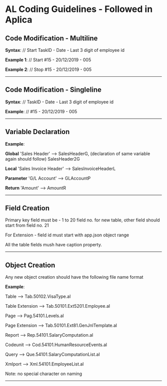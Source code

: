 # AL Coding Guidelines - Followed in Aplica

## Code Modification - Multiline
**Syntax**: // Start TaskID - Date - Last 3 digit of employee id

**Example 1**: // Start #15 - 20/12/2019 - 005

**Example 2**: // Stop #15 - 20/12/2019 - 005

---

## Code Modification - Singleline
**Syntax**: // TaskID - Date - Last 3 digit of employee id

**Example**: // #15 - 20/12/2019 - 005

---

## Variable Declaration
**Example**: 

**Global** 'Sales Header' --> SalesHeaderG, (declaration of same variable again should follow) SalesHeader2G

**Local**  'Sales Invoice Header' --> SalesInvoiceHeaderL

**Parameter** 'G/L Account' --> GLAccountP

**Return** 'Amount' --> AmountR

---

## Field Creation

Primary key field must be - 1 to 20 field no. for new table, other field should start from field no. 21

For Extension - field id must start with app.json object range 

All the table fields mush have caption property.

---

## Object Creation
Any new object creation should have the following file name format

**Example**:

Table           --> Tab.50102.VisaType.al

Table Extension --> Tab.50101.Ext5201.Employee.al

Page            --> Pag.54101.Levels.al

Page Extension  --> Tab.50101.Ext81.GenJnlTemplate.al

Report          --> Rep.54101.SalaryComputation.al

Codeunit        --> Cod.54101.HumanResourceEvents.al

Query           --> Que.54101.SalaryComputationList.al

Xmlport         --> Xml.54101.EmployeeList.al

Note: no special character on naming

---
